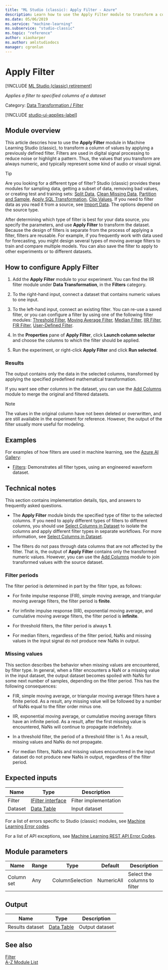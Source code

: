 ```yaml
---
title: "ML Studio (classic): Apply Filter - Azure"
description: Learn how to use the Apply Filter module to transform a column of values by applying a previously defined filter.
ms.date: 05/06/2019
ms.service: "machine-learning"
ms.subservice: "studio-classic"
ms.topic: "reference"
author: xiaoharper
ms.author: amlstudiodocs 
manager: cgronlun
---
```

# Apply Filter

[!INCLUDE [ML Studio (classic) retirement](../includes/machine-learning-studio-classic-deprecation.md)]

*Applies a filter to specified columns of a dataset*  
  
Category: [Data Transformation / Filter](data-transformation-filter.md)  

[!INCLUDE [studio-ui-applies-label](../includes/studio-ui-applies-label.md)]
  
##  Module overview  

This article descries how to use the **Apply Filter** module in Machine Learning Studio (classic), to transform a column of values by applying a previously defined filter. Filters are used in digital signal processing to reduce noise or highlight a pattern. Thus, the values that you transform are always numeric, and typically represent some kind of audio or visual signal.  

> [!TIP]
> Are you looking for a different type of filter? Studio (classic) provides these modules for sampling data, getting a subset of data, removing bad values, or creating test and training sets: [Split Data](split-data.md), [Clean Missing Data](clean-missing-data.md), [Partition and Sample](partition-and-sample.md), [Apply SQL Transformation](apply-sql-transformation.md), [Clip Values](clip-values.md).  If you need to filter data as you read it from a source, see [Import Data](import-data.md). The options depend on the source type. 
  
After determining which type of filter is best for your data source, you specify the parameters, and use **Apply Filter** to transform the dataset. Because the design of filters is separate from the process of applying a filter, filters are reusable. For example, if you frequently work with data used for forecasting, you might design several types of moving average filters to train and compare multiple models. You can also save the filter to apply to other experiments or to different datasets.

## How to configure Apply Filter  
  
1.  Add the **Apply Filter** module to your experiment. You can find the IIR filter module under **Data Transformation**, in the **Filters** category.
  
2. To the right-hand input, connect a dataset that contains numeric values to one input.  
  
3. To the left-hand  input, connect an existing filter. You can re-use a saved filter, or you can configure a filter by using one of the following filter modules: [Threshold Filter](threshold-filter.md), [Moving Average Filter](moving-average-filter.md), [Median Filter](median-filter.md), [IIR Filter](iir-filter.md), [FIR Filter](fir-filter.md), [User-Defined Filter](user-defined-filter.md).  
  
3.  In the **Properties** pane of **Apply Filter**, click **Launch column selector** and choose the columns to which the filter should be applied.  
  
4.  Run the experiment, or right-click **Apply Filter** and click **Run selected**.

### Results

The output contains only the data in the selected columns, transformed by applying the specified predefined mathematical transformation.  
  
If you want see other columns in the dataset, you can use the [Add Columns](add-columns.md) module to merge the original and filtered datasets.  
  
> [!NOTE]
>  The values in the original column have not been deleted or overwritten, and are still available in the experiment for reference. However, the output of the filter usually more useful for modeling.

## Examples  

For examples of how filters are used in machine learning, see the [Azure AI Gallery](https://gallery.azure.ai/):  
  
- [Filters](https://go.microsoft.com/fwlink/?LinkId=525732): Demonstrates all filter types, using an engineered waveform dataset.

##  Technical notes  

This section contains implementation details, tips, and answers to frequently asked questions.

-   The **Apply Filter** module binds the specified type of filter to the selected columns. If you need to apply different types of filters to different columns, you should use [Select Columns in Dataset](select-columns-in-dataset.md) to isolate the columns and apply different filter types in separate workflows. For more information, see [Select Columns in Dataset](select-columns-in-dataset.md).  
  
-   The filters do not pass through data columns that are not affected by the filter. That is, the output of **Apply Filter** contains only the transformed numeric values. However, you can use the [Add Columns](add-columns.md) module to join transformed values with the source dataset.  
  
###  Filter periods  

The filter period is determined in part by the filter type, as follows:  
  
-   For finite impulse response (FIR), simple moving average, and triangular moving average filters, the filter period is **finite**.  
  
-   For infinite impulse response (IIR), exponential moving average, and cumulative moving average filters, the filter period is **infinite**.  
  
-   For threshold filters, the filter period is always **1**.  
  
-   For median filters, regardless of the filter period, NaNs and missing values in the input signal do not produce new NaNs in output.  
  
###  Missing values  

This section describes the behavior when missing values are encountered, by filter type. In general, when a filter encounters a NaN or a missing value in the input dataset, the output dataset becomes spoiled with NaNs for some next number of samples, depending on the filter period. This has the following consequences:  
  
-   FIR, simple moving average, or triangular moving average filters have a finite period. As a result, any missing value will be followed by a number of NaNs equal to the filter order minus one.
  
-   IIR, exponential moving average, or cumulative moving average filters have an infinite period. As a result, after the first missing value is encountered, NaNs will continue to propagate indefinitely.  
  
-   In a threshold filter, the period of a threshold filter is 1. As a result, missing values and NaNs do not propagate.
  
-   For median filters, NaNs and missing values encountered in the input dataset do not produce new NaNs in output, regardless of the filter period.  

## Expected inputs  
  
|Name|Type|Description|  
|----------|----------|-----------------|  
|Filter|[IFilter interface](ifilter-interface.md)|Filter implementation|  
|Dataset|[Data Table](data-table.md)|Input dataset|  

For a list of errors specific to Studio (classic) modules, see [Machine Learning Error codes](errors/machine-learning-module-error-codes.md).

For a list of API exceptions, see [Machine Learning REST API Error Codes](/azure/machine-learning/studio/web-service-error-codes). 

## Module parameters  
  
|Name|Range|Type|Default|Description|  
|----------|-----------|----------|-------------|-----------------|  
|Column set|Any|ColumnSelection|NumericAll|Select the columns to filter|  
  
##  Output  
  
|Name|Type|Description|  
|----------|----------|-----------------|  
|Results dataset|[Data Table](data-table.md)|Output dataset|  
  
## See also

 [Filter](data-transformation-filter.md)   
 [A-Z Module List](a-z-module-list.md)
